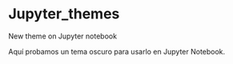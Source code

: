 # Jupyter_themes
New theme on Jupyter notebook

Aquí probamos un tema oscuro para usarlo en Jupyter Notebook.
